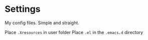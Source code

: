 # Settings
My config files. Simple and straight.

Place `.Xresources` in user folder
Place `.el` in the `.emacs.d` directory